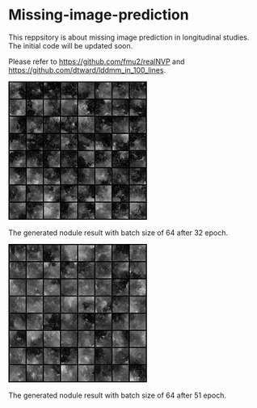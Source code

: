 # Missing-image-prediction
This reppsitory is about missing image prediction in longitudinal studies. The initial code will be updated soon.

Please refer to https://github.com/fmu2/realNVP and https://github.com/dtward/lddmm_in_100_lines.

![image](https://github.com/XmaNm/Missing-image-prediction/blob/main/bs64_normal_bd64_rb8_bn0_sk1_wn1_cb1_af1_ep32.png)

The generated nodule result with batch size of 64 after 32 epoch.

![image](https://github.com/XmaNm/Missing-image-prediction/blob/main/bs64_normal_bd64_rb8_bn0_sk1_wn1_cb1_af1_ep51.png)

The generated nodule result with batch size of 64 after 51 epoch.
